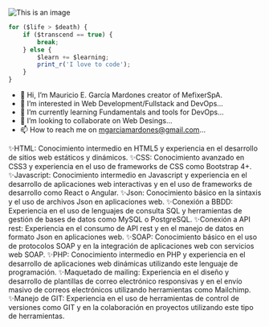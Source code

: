 ![This is an image]( https://media.giphy.com/media/ZVik7pBtu9dNS/giphy.gif)

```js
for ($life > $death) {
    if ($transcend == true) {
        break;
    } else {
        $learn += $learning;
        print_r('I love to code');
    }
}
```
- 👋 Hi, I’m Mauricio E. García Mardones creator of MefixerSpA.
- 👀 I’m interested in Web Development/Fullstack and DevOps...
- 🌱 I’m currently learning Fundamentals and tools for DevOps...
- 💞️ I’m looking to collaborate on Web Desings...
- 📫 How to reach me on mgarciamardones@gmail.com...

✨HTML: Conocimiento intermedio en HTML5 y experiencia en el desarrollo de sitios web estáticos y dinámicos.
✨CSS: Conocimiento avanzado en CSS3 y experiencia en el uso de frameworks de CSS como Bootstrap 4+.
✨Javascript: Conocimiento intermedio en Javascript y experiencia en el desarrollo de aplicaciones web interactivas y en el uso de frameworks de desarrollo como React o Angular.
✨Json: Conocimiento básico en la sintaxis y el uso de archivos Json en aplicaciones web.
✨Conexión a BBDD: Experiencia en el uso de lenguajes de consulta SQL y herramientas de gestión de bases de datos como MySQL o PostgreSQL.
✨Conexión a API rest: Experiencia en el consumo de API rest y en el manejo de datos en formato Json en aplicaciones web.
✨SOAP: Conocimiento básico en el uso de protocolos SOAP y en la integración de aplicaciones web con servicios web SOAP.
✨PHP: Conocimiento intermedio en PHP y experiencia en el desarrollo de aplicaciones web dinámicas utilizando este lenguaje de programación.
✨Maquetado de mailing: Experiencia en el diseño y desarrollo de plantillas de correo electrónico responsivas y en el envío masivo de correos electrónicos utilizando herramientas como Mailchimp.
✨Manejo de GIT: Experiencia en el uso de herramientas de control de versiones como GIT y en la colaboración en proyectos utilizando este tipo de herramientas.
<!---
mefixer/mefixer is a ✨ special ✨ repository because its `README.md` (this file) appears on your GitHub profile.
You can click the Preview link to take a look at your changes.
--->
